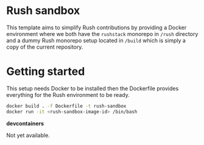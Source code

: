 # Rush sandbox

This template aims to simplify Rush contributions by providing a Docker environment where we both
have the `rushstack` monorepo in `/rush` directory and a dummy Rush monorepo setup located in `/build` 
which is simply a copy of the current repository.

# Getting started

This setup needs Docker to be installed then the Dockerfile provides everything for the Rush environment to be ready.

```sh
docker build . -f Dockerfile -t rush-sandbox
docker run -it <rush-sandbox-image-id> /bin/bash 
```

**devcontainers**

Not yet available.